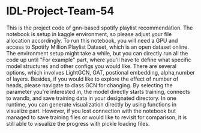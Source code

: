 # IDL-Project-Team-54
This is the project code of gnn-based spotify playlist recommendation. 
The notebook is setup in kaggle environment, so please adjust your file allocation accordingly.
To run this notebook, you will need a GPU and access to Spotify Million Playlist Dataset, which is an open dataset online.
The environment setup might take a while, but you can directly run all the code up until "For example" part, where you'll have to define what specific model structures and other configs you would like.
There are several options, which involves LightGCN, GAT, postional embedding, alpha,number of layers. Besides, if you would like to explore the effect of number of heads, please navigate to class GCN for changing.
By selecting the parameter you're interested in, the model directly starts training, connects to wandb, and save training data in your designated directory. In one runtime, you can generate visualization directly by using functions in visualize part. However, if you lost connection with the notebook but managed to save training files or would like to revisit for comparison, it is still able to visualize the progress with pickle loading files. 
